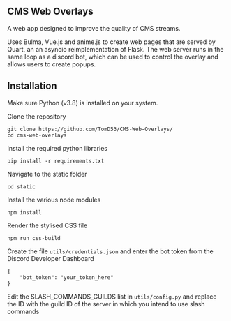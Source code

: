 ## CMS Web Overlays
A web app designed to improve the quality of CMS streams.

Uses Bulma, Vue.js and anime.js to create web pages that are served by Quart, an an asyncio reimplementation of Flask. The web server runs in the same loop as a discord bot, which can be used to control the overlay and allows users to create popups.

## Installation

Make sure Python (v3.8) is installed on your system.

Clone the repository

    git clone https://github.com/TomD53/CMS-Web-Overlays/
    cd cms-web-overlays

Install the required python libraries

    pip install -r requirements.txt

Navigate to the static folder

    cd static

Install the various node modules

    npm install

Render the stylised CSS file

    npm run css-build

Create the file `utils/credentials.json` and enter the bot token from the Discord Developer Dashboard

    {
        "bot_token": "your_token_here"
    }

Edit the SLASH_COMMANDS_GUILDS list in `utils/config.py` and replace the ID with the guild ID of the server in which you intend to use slash commands
